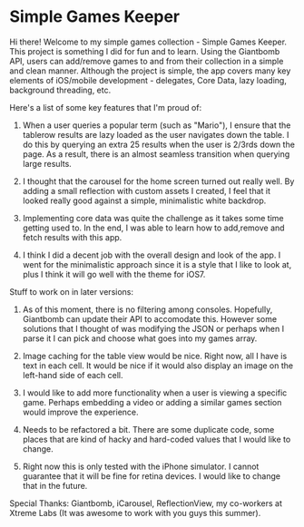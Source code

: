 Simple Games Keeper
=================

Hi there! Welcome to my simple games collection - Simple Games Keeper. This project is something I did for fun and to learn. Using the Giantbomb API, users can add/remove games to and from their collection in a simple and clean manner. Although the project is simple, the app covers many key elements of iOS/mobile development - delegates, Core Data, lazy loading, background threading, etc.

Here's a list of some key features that I'm proud of:

1. When a user queries a popular term (such as "Mario"), I ensure that the tablerow results are lazy loaded as the user navigates down the table. I do this by querying an extra 25 results when the user is 2/3rds down the page. As a result, there is an almost seamless transition when querying large results.

2. I thought that the carousel for the home screen turned out really well. By adding a small reflection with custom assets I created, I feel that it looked really good against a simple, minimalistic white backdrop. 

3. Implementing core data was quite the challenge as it takes some time getting used to. In the end, I was able to learn how to add,remove and fetch results with this app.

4. I think I did a decent job with the overall design and look of the app. I went for the minimalistic approach since it is a style that I like to look at, plus I think it will go well with the theme for iOS7.

Stuff to work on in later versions:

1. As of this moment, there is no filtering among consoles. Hopefully, Giantbomb can update their API to accomodate this. However some solutions that I thought of was modifying the JSON or perhaps when I parse it I can pick and choose what goes into my games array.

2. Image caching for the table view would be nice. Right now, all I have is text in each cell. It would be nice if it would also display an image on the left-hand side of each cell.  

3. I would like to add more functionality when a user is viewing a specific game. Perhaps embedding a video or adding a similar games section would improve the experience.

4. Needs to be refactored a bit. There are some duplicate code, some places that are kind of hacky and hard-coded values that I would like to change.

5. Right now this is only tested with the iPhone simulator. I cannot guarantee that it will be fine for retina devices. I would like to change that in the future.

Special Thanks:
Giantbomb, iCarousel, ReflectionView, my co-workers at Xtreme Labs (It was awesome to work with you guys this summer).
